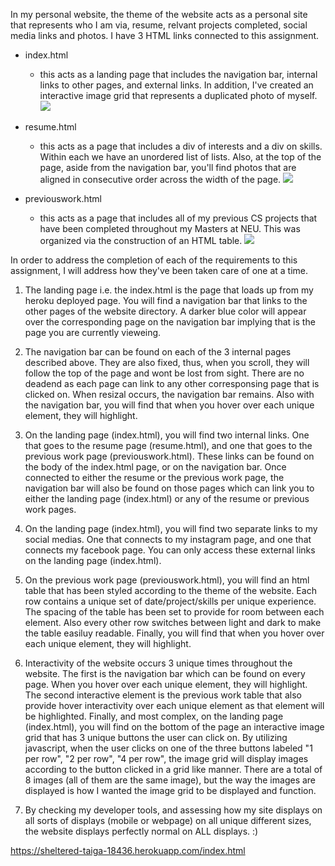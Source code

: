 In my personal website, the theme of the website acts as a personal site that represents who I am via, resume, relvant projects completed, social media links and photos.  I have 3 HTML links connected to this assignment.
- index.html 
  - this acts as a landing page that includes the navigation bar, internal links to other pages, and external links. In addition, I've created an interactive image grid that represents a duplicated photo of myself.
![](https://github.ccs.neu.edu/NEU-CS5610-SU20/MustafaRamadan-Book/blob/master/readme_images/Ch7-API.png)


- resume.html
  - this acts as a page that includes a div of interests and a div on skills. Within each we have an unordered list of lists. Also, at the top of the page, aside from the navigation bar, you'll find photos that are aligned in consecutive order across the width of the page.
  ![](https://github.ccs.neu.edu/NEU-CS5610-SU20/MustafaRamadan-Book/blob/master/readme_images/Ch7-API.png)

- previouswork.html
  - this acts as a page that includes all of my previous CS projects that have been completed throughout my Masters at NEU. This was organized via the construction of an HTML table. 
![](https://github.ccs.neu.edu/NEU-CS5610-SU20/MustafaRamadan-Book/blob/master/readme_images/Ch7-API.png)

In order to address the completion of each of the requirements to this assignment, I will address how they've been taken care of one at a time.

1) The landing page i.e. the index.html is the page that loads up from my heroku deployed page. You will find a navigation bar that links to the other pages of the website directory. A darker blue color will appear over the corresponding page on the navigation bar implying that is the page you are currently vieweing. 

2) The navigation bar can be found on each of the 3 internal pages described above. They are also fixed, thus, when you scroll, they will follow the top of the page and wont be lost from sight. There are no deadend as each page can link to any other corresponsing page that is clicked on. When resizal occurs, the navigation bar remains. Also with the navigation bar, you will find that when you hover over each unique element, they will highlight.

3) On the landing page (index.html), you will find two internal links. One that goes to the resume page (resume.html), and one that goes to the previous work page (previouswork.html). These links can be found on the body of the index.html page, or on the navigation bar. Once connected to either the resume or the previous work page, the navigation bar will also be found on those pages which can link you to either the landing page (index.html) or any of the resume or previous work pages.

4) On the landing page (index.html), you will find two separate links to my social medias. One that connects to my instagram page, and one that connects my facebook page. You can only access these external links on the landing page (index.html).

5) On the previous work page (previouswork.html), you will find an html table that has been styled according to the theme of the website. Each row contains a unique set of date/project/skills per unique experience. The spacing of the table has been set to provide for room between each element. Also every other row switches between light and dark to make the table easiluy readable. Finally, you will find that when you hover over each unique element, they will highlight.

6) Interactivity of the website occurs 3 unique times throughout the website. The first is the navigation bar which can be found on every page. When you hover over each unique element, they will highlight. The second interactive element is the previous work table that also provide hover interactivity over each unique element as that element will be highlighted. Finally, and most complex, on the landing page (index.html), you will find on the bottom of the page an interactive image grid that has 3 unique buttons the user can click on. By utilizing javascript, when the user clicks on one of the three buttons labeled "1 per row", "2 per row", "4 per row", the image grid will display images according to the button clicked in a grid like manner. There are a total of 8 images (all of them are the same image), but the way the images are displayed is how I wanted the image grid to be displayed and function.

7) By checking my developer tools, and assessing how my site displays on all sorts of displays (mobile or webpage) on all unique different sizes, the website displays perfectly normal on ALL displays. :)

https://sheltered-taiga-18436.herokuapp.com/index.html